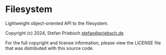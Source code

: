 # Filesystem

Lightweight object-oriented API to the filesystem.

Copyright (c) 2024, Stefan Priebsch <stefan@priebsch.de>

For the full copyright and license information, please view the LICENSE file that was distributed with this source code.

